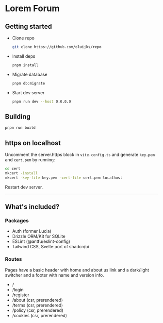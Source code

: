 # Lorem Forum

## Getting started

- Clone repo
  ```bash
  git clone https://github.com/oluijks/repo
  ```
- Install deps
  ```bash
  pnpm install
  ```
- Migrate database
  ```bash
  pnpm db:migrate
  ```
- Start dev server
  ```bash
  pnpm run dev --host 0.0.0.0
  ```

## Building

```bash
pnpm run build
```

## https on localhost

Uncomment the server.https block in `vite.config.ts` and generate `key.pem` and `cert.pem` by running:

```bash
cd cert
mkcert -install
mkcert -key-file key.pem -cert-file cert.pem localhost
```

Restart dev server.

---

## What's included?

### Packages

- Auth (former Lucia)
- Drizzle ORM/Kit for SQLite
- ESLint (@antfu/eslint-config)
- Tailwind CSS, Svelte port of shadcn/ui

### Routes

Pages have a basic header with home and about us link and a dark/light switcher and a footer with name and version info.

- /
- /login
- /register
- /about (csr, prerendered)
- /terms (csr, prerendered)
- /policy (csr, prerendered)
- /cookies (csr, prerendered)
